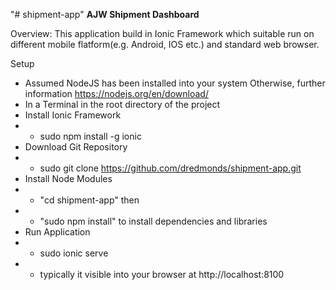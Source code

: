 "# shipment-app"
**AJW Shipment Dashboard**

Overview:
  This application build in Ionic Framework which suitable run on different
  mobile flatform(e.g. Android, IOS etc.) and standard web browser.

Setup
 - Assumed NodeJS has been installed into your system
   Otherwise, further information https://nodejs.org/en/download/
 - In a Terminal in the root directory of the project
 - Install Ionic Framework
 -  - 	sudo npm install -g ionic
 - Download Git Repository
 - -    sudo git clone https://github.com/dredmonds/shipment-app.git
 - Install Node Modules
 -  - 	"cd shipment-app" then
 -  -   "sudo npm install" to install dependencies and libraries
 - Run Application
 -  - sudo ionic serve
 -  - typically it visible into your browser at http://localhost:8100
